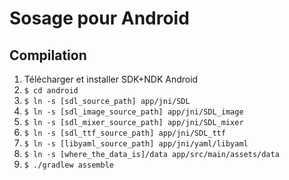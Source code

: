 # Sosage pour Android

## Compilation

1. Télécharger et installer SDK+NDK Android
2. `$ cd android`
3. `$ ln -s [sdl_source_path] app/jni/SDL`
4. `$ ln -s [sdl_image_source_path] app/jni/SDL_image`
5. `$ ln -s [sdl_mixer_source_path] app/jni/SDL_mixer`
6. `$ ln -s [sdl_ttf_source_path] app/jni/SDL_ttf`
7. `$ ln -s [libyaml_source_path] app/jni/yaml/libyaml`
8. `$ ln -s [where_the_data_is]/data app/src/main/assets/data`
9. `$ ./gradlew assemble`
